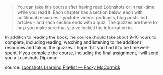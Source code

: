 ---
---

>You can take this course after having read Loonshots or in real-time while you read it. Each chapter has a section below, each with additional resources - youtube videos, podcasts, blog posts and articles - and each section ends with a quiz. The quizzes are there to help you make sure that you’ve locked the information in. 

In addition to reading the book, the course should take about 8-10 hours to complete, including reading, watching and listening to the additional resources and taking the quizzes.  I hope that you find it to be time well-spent. If you complete the course, including the final assignment, I will send you a Loonshots Diploma:

source: [Loonshots Learning Playlist — Packy McCormick](https://www.packym.com/blog/loonshots)